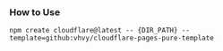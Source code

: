 ### How to Use

```shell
npm create cloudflare@latest -- {DIR_PATH} --template=github:vhvy/cloudflare-pages-pure-template
```